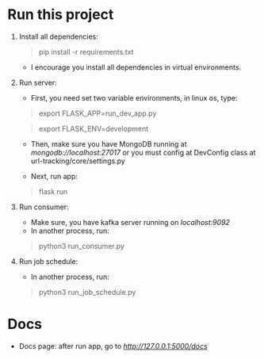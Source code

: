 # Run this project
1) Install all dependencies:
    > pip install -r requirements.txt
   - I encourage you install all dependencies in virtual environments.
2) Run server:
    - First, you need set two variable environments, in linux os, type:
    > export FLASK_APP=run_dev_app.py

    > export FLASK_ENV=development
   
   - Then, make sure you have MongoDB running at *mongodb://localhost:27017* or you must config at DevConfig class at url-tracking/core/settings.py

   - Next, run app:
   > flask run
3) Run consumer:
   - Make sure, you have kafka server running on *localhost:9092*
   - In another process, run:
   > python3 run_consumer.py
4) Run job schedule:
   - In another process, run:
   > python3 run_job_schedule.py

# Docs
- Docs page: after run app, go to *http://127.0.0.1:5000/docs*